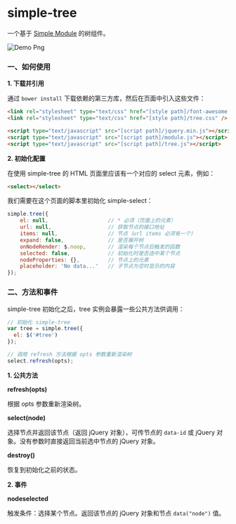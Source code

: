 simple-tree
===========

一个基于 [Simple Module](https://github.com/mycolorway/simple-module) 的树组件。

![Demo Png](https://raw.githubusercontent.com/mycolorway/simple-tree/master/demo.png)

### 一、如何使用

**1. 下载并引用**

通过 `bower install` 下载依赖的第三方库，然后在页面中引入这些文件：

```html
<link rel="stylesheet" type="text/css" href="[style path]/font-awesome.css" />
<link rel="stylesheet" type="text/css" href="[style path]/tree.css" />

<script type="text/javascript" src="[script path]/jquery.min.js"></script>
<script type="text/javascript" src="[script path]/module.js"></script>
<script type="text/javascript" src="[script path]/tree.js"></script>
```

**2. 初始化配置**

在使用 simple-tree 的 HTML 页面里应该有一个对应的 select 元素，例如：

```html
<select></select>
```

我们需要在这个页面的脚本里初始化 simple-select：

```javascript
simple.tree({
    el: null,                   // * 必须（页面上的元素）
    url: null,                  // 获取节点的接口地址
    items: null,                // 节点（url items 必须有一个）
    expand: false,              // 是否展开树
    onNodeRender: $.noop,       // 渲染每个节点后触发的函数
    selected: false,            // 初始化时是否选中某个节点
    nodeProperties: {},         // 节点上的元素
    placeholder: 'No data...'   // 子节点为空时显示的内容
});
```

### 二、方法和事件

simple-tree 初始化之后，tree 实例会暴露一些公共方法供调用：

```javascript
// 初始化 simple-tree
var tree = simple.tree({
  el: $('#tree')
});

// 调用 refresh 方法根据 opts 参数重新渲染树
select.refresh(opts);
```

**1. 公共方法**

**refresh(opts)**

根据 opts 参数重新渲染树。

**select(node)**

选择节点并返回该节点（返回 jQuery 对象），可传节点的 `data-id` 或 jQuery 对象。没有参数时直接返回当前选中节点的 jQuery 对象。

**destroy()**

恢复到初始化之前的状态。

**2. 事件**

**nodeselected**

触发条件：选择某个节点。返回该节点的 jQuery 对象和节点 `data("node")` 值。
